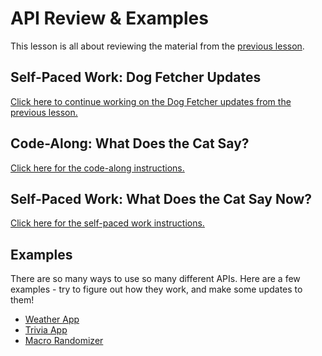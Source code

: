 # API Review & Examples
This lesson is all about reviewing the material from the [previous lesson](../ApiConsumption/StudentDesc.md).

## Self-Paced Work: Dog Fetcher Updates
[Click here to continue working on the Dog Fetcher updates from the previous lesson.](../ApiConsumption/DogFetcherSelfPacedWork.md)

## Code-Along: What Does the Cat Say?
[Click here for the code-along instructions.](CatSayCodeAlong.md)

## Self-Paced Work: What Does the Cat Say Now?
[Click here for the self-paced work instructions.](CatSaySelfPacedWork.md)

## Examples
There are so many ways to use so many different APIs. Here are a few examples - try to figure out how they work, and make some updates to them!

- [Weather App](Examples/Weather.md)
- [Trivia App](Examples/Trivia.md)
- [Macro Randomizer](Examples/MacroRandomizer.md)
